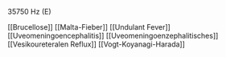 35750 Hz (E)

[[Brucellose]]
[[Malta-Fieber]]
[[Undulant Fever]]
[[Uveomeningoencephalitis]]
[[Uveomeningoenzephalitisches]]
[[Vesikoureteralen Reflux]]
[[Vogt-Koyanagi-Harada]]